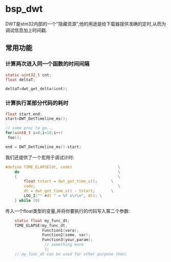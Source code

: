 # bsp_dwt

DWT是stm32内部的一个"隐藏资源",他的用途是给下载器提供准确的定时,从而为调试信息加上时间戳.

## 常用功能

### 计算两次进入同一个函数的时间间隔

```c
static uint32_t cnt;
float deltaT;

deltaT=dwt_get_delta(&cnt);
```

### 计算执行某部分代码的耗时

```c
float start,end;
start=DWT_DetTimeline_ms();

// some proc to go... 
for(uint8_t i=0;i<10;i++)
 foo();

end = DWT_DetTimeline_ms()-start;
```

我们还提供了一个宏用于调试计时:

```c
#define TIME_ELAPSE(dt, code)                    \
    do                                           \
    {                                            \
        float tstart = dwt_get_time_s();      \
        code;                                    \
        dt = dwt_get_time_s() - tstart;       \
        LOG_I("" #dt " = %f s\r\n", dt); \
    } while (0)

```

传入一个float类型的变量,并将你要执行的代码写入第二个参数:

```c
    static float my_func_dt;
    TIME_ELAPSE(my_func_dt,
                Function1(vara);
                Function2(some, var);
                Function3(your,param);
                 // something more
                 );
    // my_func_dt can be used for other purpose then;
```
